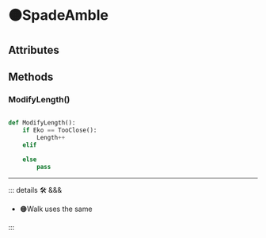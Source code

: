 # 🟠<move>SpadeAmble</move>

## Attributes

## Methods

### ModifyLength()

```py

def ModifyLength():
    if Eko == TooClose():
        Length++
    elif

    else 
        pass


```

---

<!-- =================================================== -->
<!-- =================================================== -->
<!-- =================================================== -->
<!-- =================================================== -->
<!-- =================================================== -->
::: details 🛠 <dev>&&&</dev>



- 🟠<move>Walk</move> uses the same



:::
